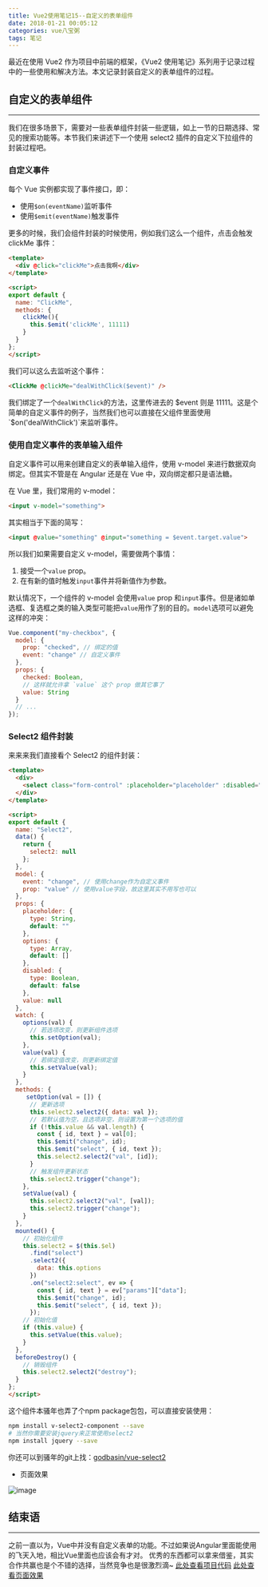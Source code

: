 ```yaml
---
title: Vue2使用笔记15--自定义的表单组件
date: 2018-01-21 00:05:12
categories: vue八宝粥
tags: 笔记
---
```


最近在使用 Vue2 作为项目中前端的框架，《Vue2 使用笔记》系列用于记录过程中的一些使用和解决方法。本文记录封装自定义的表单组件的过程。

<!--more-->

## 自定义的表单组件

---

我们在很多场景下，需要对一些表单组件封装一些逻辑，如上一节的日期选择、常见的搜索功能等。本节我们来讲述下一个使用 select2 插件的自定义下拉组件的封装过程吧。

### 自定义事件

每个 Vue 实例都实现了事件接口，即：

* 使用`$on(eventName)`监听事件
* 使用`$emit(eventName)`触发事件

更多的时候，我们会组件封装的时候使用，例如我们这么一个组件，点击会触发 clickMe 事件：

```html
<template>
  <div @click="clickMe">点击我啊</div>
</template>

<script>
export default {
  name: "ClickMe",
  methods: {
    clickMe(){
      this.$emit('clickMe', 11111)
    }
  }
};
</script>
```

我们可以这么去监听这个事件：

```html
<ClickMe @clickMe="dealWithClick($event)" />
```

我们绑定了一个`dealWithClick`的方法，这里传进去的 $event 则是 11111。这是个简单的自定义事件的例子，当然我们也可以直接在父组件里面使用`$on('dealWithClick')`来监听事件。

### 使用自定义事件的表单输入组件

自定义事件可以用来创建自定义的表单输入组件，使用 v-model 来进行数据双向绑定。但其实不管是在 Angular 还是在 Vue 中，双向绑定都只是语法糖。

在 Vue 里，我们常用的 v-model：

```html
<input v-model="something">
```

其实相当于下面的简写：

```html
<input @value="something" @input="something = $event.target.value">
```

所以我们如果需要自定义 v-model，需要做两个事情：

1. 接受一个`value` prop。
2. 在有新的值时触发`input`事件并将新值作为参数。

默认情况下，一个组件的 v-model 会使用`value` prop 和`input`事件。但是诸如单选框、复选框之类的输入类型可能把`value`用作了别的目的。`model`选项可以避免这样的冲突：

```js
Vue.component("my-checkbox", {
  model: {
    prop: "checked", // 绑定的值
    event: "change" // 自定义事件
  },
  props: {
    checked: Boolean,
    // 这样就允许拿 `value` 这个 prop 做其它事了
    value: String
  }
  // ...
});
```

### Select2 组件封装

来来来我们直接看个 Select2 的组件封装：

```html
<template>
  <div>
    <select class="form-control" :placeholder="placeholder" :disabled="disabled"></select>
  </div>
</template>

<script>
export default {
  name: "Select2",
  data() {
    return {
      select2: null
    };
  },
  model: {
    event: "change", // 使用change作为自定义事件
    prop: "value" // 使用value字段，故这里其实不用写也可以
  },
  props: {
    placeholder: {
      type: String,
      default: ""
    },
    options: {
      type: Array,
      default: []
    },
    disabled: {
      type: Boolean,
      default: false
    },
    value: null
  },
  watch: {
    options(val) {
      // 若选项改变，则更新组件选项
      this.setOption(val);
    },
    value(val) {
      // 若绑定值改变，则更新绑定值
      this.setValue(val);
    }
  },
  methods: {
     setOption(val = []) {
      // 更新选项
      this.select2.select2({ data: val });
      // 若默认值为空，且选项非空，则设置为第一个选项的值
      if (!this.value && val.length) {
        const { id, text } = val[0];
        this.$emit("change", id);
        this.$emit("select", { id, text });
        this.select2.select2("val", [id]);
      }
      // 触发组件更新状态
      this.select2.trigger("change");
    },
    setValue(val) {
      this.select2.select2("val", [val]);
      this.select2.trigger("change");
    }
  },
  mounted() {
    // 初始化组件
    this.select2 = $(this.$el)
      .find("select")
      .select2({
        data: this.options
      })
      .on("select2:select", ev => {
        const { id, text } = ev["params"]["data"];
        this.$emit("change", id);
        this.$emit("select", { id, text });
      });
    // 初始化值
    if (this.value) {
      this.setValue(this.value);
    }
  },
  beforeDestroy() {
    // 销毁组件
    this.select2.select2("destroy");
  }
};
</script>
```

这个组件本骚年也弄了个npm package包包，可以直接安装使用：

``` bash
npm install v-select2-component --save
# 当然你需要安装jquery来正常使用select2
npm install jquery --save
```

你还可以到骚年的git上找：[godbasin/vue-select2](https://github.com/godbasin/vue-select2)

* 页面效果

![image](http://o905ne85q.bkt.clouddn.com/1514984491%281%29.jpg)

## 结束语

---

之前一直以为，Vue中并没有自定义表单的功能。不过如果说Angular里面能使用的飞天入地，相比Vue里面也应该会有才对。
优秀的东西都可以拿来借鉴，其实合作共赢也是个不错的选择，当然竞争也是很激烈滴~
[此处查看项目代码](https://github.com/godbasin/godbasin.github.io/tree/blog-codes/vue2-notes/15-custom-v-model)
[此处查看页面效果](http://ofyya1gfg.bkt.clouddn.com/15-custom-v-model/index.html#/app/logs)
